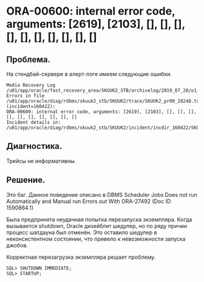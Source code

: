 # ORA-00600: internal error code, arguments: [2619], [2103], [], [], [], [], [], [], [], [], [], []

## Проблема.

На стендбай-сервере в алерт-логе имеем следующие ошибки.

```
Media Recovery Log /u01/app/oracle/fast_recovery_area/SKUUK2_STB/archivelog/2019_07_20/o1_mf_1_2103_gm537j05_.arc
Errors in file /u01/app/oracle/diag/rdbms/skuuk2_stb/SKUUK2/trace/SKUUK2_pr00_28248.trc  (incident=160422):
ORA-00600: internal error code, arguments: [2619], [2103], [], [], [], [], [], [], [], [], [], []
Incident details in: /u01/app/oracle/diag/rdbms/skuuk2_stb/SKUUK2/incident/incdir_160422/SKUUK2_pr00_28248_i160422.trc
```

## Диагностика.

Трейсы не информативны.



## Решение.

Это баг. Данное поведение описано в DBMS Scheduler Jobs Does not run Automatically and Manual run Errors out With ORA-27492 (Doc ID 1590864.1)

Была предпринята неудачная попытка перезапуска экземпляра. Когда вызывается shutdown, Oracle дизейблит шедулер, но по ряду причин процесс шатдауна был отменён. Это оставило шедулер в неконсистентном состоянии, что привело к невозможности запуска джобов.

Корректная перезагрузка экземпляра решает проблему.

```
SQL> SHUTDOWN IMMEDIATE;
SQL> STARTUP;
```